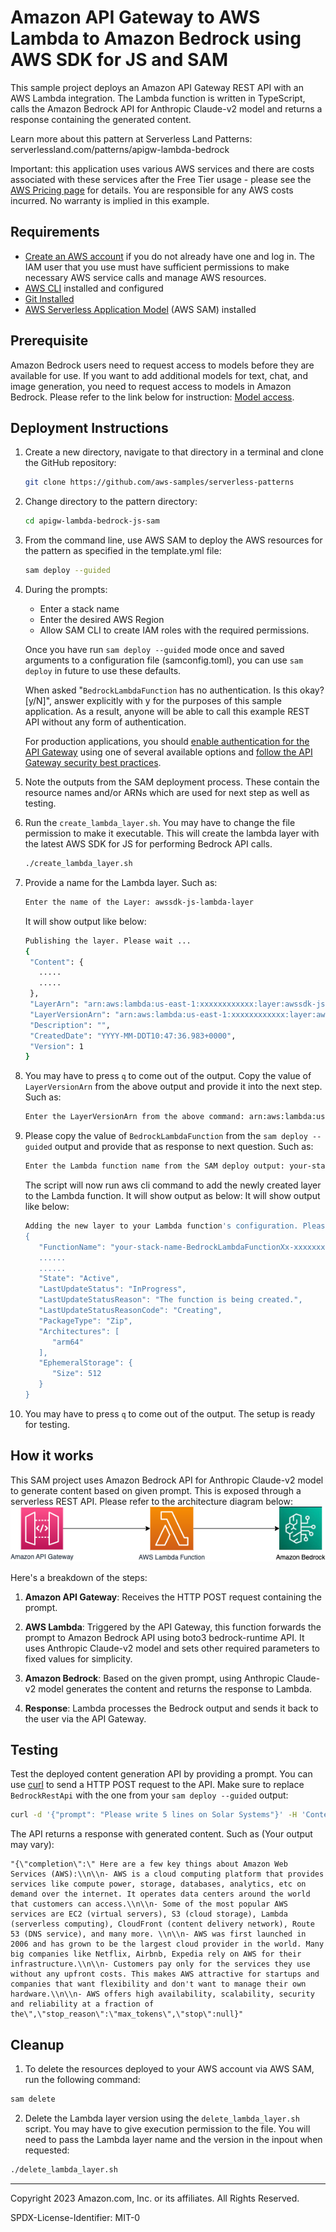 # Amazon API Gateway to AWS Lambda to Amazon Bedrock using AWS SDK for JS and SAM

This sample project deploys an Amazon API Gateway REST API with an AWS Lambda integration. The Lambda function is written in TypeScript, calls the Amazon Bedrock API for Anthropic Claude-v2 model and returns a response containing the generated content.

Learn more about this pattern at Serverless Land Patterns: serverlessland.com/patterns/apigw-lambda-bedrock

Important: this application uses various AWS services and there are costs associated with these services after the Free Tier usage - please see the [AWS Pricing page](https://aws.amazon.com/pricing/) for details. You are responsible for any AWS costs incurred. No warranty is implied in this example.

## Requirements

- [Create an AWS account](https://portal.aws.amazon.com/gp/aws/developer/registration/index.html) if you do not already have one and log in. The IAM user that you use must have sufficient permissions to make necessary AWS service calls and manage AWS resources.
- [AWS CLI](https://docs.aws.amazon.com/cli/latest/userguide/install-cliv2.html) installed and configured
- [Git Installed](https://git-scm.com/book/en/v2/Getting-Started-Installing-Git)
- [AWS Serverless Application Model](https://docs.aws.amazon.com/serverless-application-model/latest/developerguide/serverless-sam-cli-install.html) (AWS SAM) installed

## Prerequisite
Amazon Bedrock users need to request access to models before they are available for use. If you want to add additional models for text, chat, and image generation, you need to request access to models in Amazon Bedrock. Please refer to the link below for instruction:
[Model access](https://docs.aws.amazon.com/bedrock/latest/userguide/model-access.html).

## Deployment Instructions

1. Create a new directory, navigate to that directory in a terminal and clone the GitHub repository:
   ```bash
   git clone https://github.com/aws-samples/serverless-patterns
   ```
2. Change directory to the pattern directory:
   ```bash
   cd apigw-lambda-bedrock-js-sam
   ```
3. From the command line, use AWS SAM to deploy the AWS resources for the pattern as specified in the template.yml file:
   ```bash
   sam deploy --guided
   ```
4. During the prompts:

   - Enter a stack name
   - Enter the desired AWS Region
   - Allow SAM CLI to create IAM roles with the required permissions.

   Once you have run `sam deploy --guided` mode once and saved arguments to a configuration file (samconfig.toml), you can use `sam deploy` in future to use these defaults.

   When asked "`BedrockLambdaFunction` has no authentication. Is this okay? [y/N]", answer explicitly with y for the purposes of this sample application. As a result, anyone will be able to call this example REST API without any form of authentication.

   For production applications, you should [enable authentication for the API Gateway](https://docs.aws.amazon.com/apigateway/latest/developerguide/apigateway-control-access-to-api.html) using one of several available options and [follow the API Gateway security best practices](https://docs.aws.amazon.com/apigateway/latest/developerguide/security-best-practices.html).

5. Note the outputs from the SAM deployment process. These contain the resource names and/or ARNs which are used for next step as well as testing.
6. Run the `create_lambda_layer.sh`. You may have to change the file permission to make it executable.  This will create the lambda layer with the latest AWS SDK for JS for performing Bedrock API calls.
   ```bash
   ./create_lambda_layer.sh
   ```
7. Provide a name for the Lambda layer. Such as: 
   ```bash
   Enter the name of the Layer: awssdk-js-lambda-layer
   ```
   It will show output like below:
   ```bash
   Publishing the layer. Please wait ...
   {
    "Content": {
      .....
      .....
    },
    "LayerArn": "arn:aws:lambda:us-east-1:xxxxxxxxxxxx:layer:awssdk-js-lambda-layer",
    "LayerVersionArn": "arn:aws:lambda:us-east-1:xxxxxxxxxxxx:layer:awssdk-js-lambda-layer:1",
    "Description": "",
    "CreatedDate": "YYYY-MM-DDT10:47:36.983+0000",
    "Version": 1
   }
   ``` 
8. You may have to press `q` to come out of the output. Copy the value of `LayerVersionArn` from the above output and provide it into the next step. Such as:
   ```bash
   Enter the LayerVersionArn from the above command: arn:aws:lambda:us-east-1:xxxxxxxxxxxx:layer:awssdk-js-lambda-layer:1
   ```
9. Please copy the value of `BedrockLambdaFunction` from the `sam deploy --guided` output and provide that as response to next question. Such as:
   ```bash
   Enter the Lambda function name from the SAM deploy output: your-stack-name-BedrockLambdaFunctionXx-xxxxxxxxxxxx
   ```
   The script will now run aws cli command to add the newly created layer to the Lambda function. It will show output as below:
   It will show output like below:
   ```bash
   Adding the new layer to your Lambda function's configuration. Please wait ...
   {
      "FunctionName": "your-stack-name-BedrockLambdaFunctionXx-xxxxxxxxxxxx",
      ......
      ......
      "State": "Active",
      "LastUpdateStatus": "InProgress",
      "LastUpdateStatusReason": "The function is being created.",
      "LastUpdateStatusReasonCode": "Creating",
      "PackageType": "Zip",
      "Architectures": [
         "arm64"
      ],
      "EphemeralStorage": {
         "Size": 512
      }
   }      
   ```    
10. You may have to press `q` to come out of the output. The setup is ready for testing.

## How it works

This SAM project uses Amazon Bedrock API for Anthropic Claude-v2 model to generate content based on given prompt. This is exposed through a serverless REST API. Please refer to the architecture diagram below:
![End to End Architecture](images/architecture.png)

Here's a breakdown of the steps:

1. **Amazon API Gateway**: Receives the HTTP POST request containing the prompt.

2. **AWS Lambda**: Triggered by the API Gateway, this function forwards the prompt to Amazon Bedrock API using boto3 bedrock-runtime API. It uses Anthropic Claude-v2 model and sets other required parameters to fixed values for simplicity.

3. **Amazon Bedrock**: Based on the given prompt, using Anthropic Claude-v2 model generates the content and returns the response to Lambda.

4. **Response**: Lambda processes the Bedrock output and sends it back to the user via the API Gateway.

## Testing

Test the deployed content generation API by providing a prompt. You can use [curl](https://curl.se/) to send a HTTP POST request to the API. Make sure to replace `BedrockRestApi` with the one from your `sam deploy --guided` output:

```bash
curl -d '{"prompt": "Please write 5 lines on Solar Systems"}' -H 'Content-Type: application/json'  <BedrockRestApi>
```

The API returns a response with generated content. Such as (Your output may vary): 

```
"{\"completion\":\" Here are a few key things about Amazon Web Services (AWS):\\n\\n- AWS is a cloud computing platform that provides services like compute power, storage, databases, analytics, etc on demand over the internet. It operates data centers around the world that customers can access.\\n\\n- Some of the most popular AWS services are EC2 (virtual servers), S3 (cloud storage), Lambda (serverless computing), CloudFront (content delivery network), Route 53 (DNS service), and many more. \\n\\n- AWS was first launched in 2006 and has grown to be the largest cloud provider in the world. Many big companies like Netflix, Airbnb, Expedia rely on AWS for their infrastructure.\\n\\n- Customers pay only for the services they use without any upfront costs. This makes AWS attractive for startups and companies that want flexibility and don't want to manage their own hardware.\\n\\n- AWS offers high availability, scalability, security and reliability at a fraction of the\",\"stop_reason\":\"max_tokens\",\"stop\":null}"
```


## Cleanup

1. To delete the resources deployed to your AWS account via AWS SAM, run the following command:

```bash
sam delete
```
2. Delete the Lambda layer version using the `delete_lambda_layer.sh` script. You may have to give execution permission to the file. You will need to pass the Lambda layer name and the version in the inpout when requested:
```bash
./delete_lambda_layer.sh
```

---

Copyright 2023 Amazon.com, Inc. or its affiliates. All Rights Reserved.

SPDX-License-Identifier: MIT-0